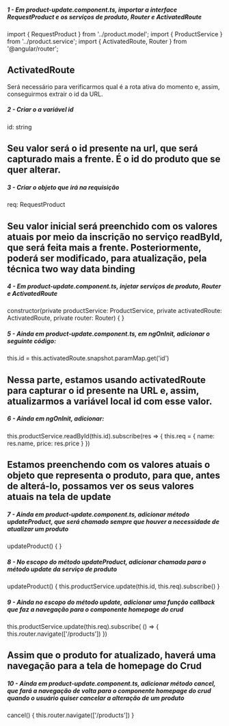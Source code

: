 ##### 1 - Em product-update.component.ts, importar a interface RequestProduct e os serviços de produto, Router e ActivatedRoute
import { RequestProduct } from '../product.model';
import { ProductService } from '../product.service';
import { ActivatedRoute, Router } from '@angular/router';

## ActivatedRoute
Será necessário para verificarmos qual é a rota ativa do momento e, assim, conseguirmos extrair o id da URL.


##### 2 - Criar o a variável id
id: string

## Seu valor será o id presente na url, que será capturado mais a frente. É o id do produto que se quer alterar.


##### 3 - Criar o objeto que irá na requisição
req: RequestProduct

## Seu valor inicial será preenchido com os valores atuais por meio da inscrição no serviço readById, que será feita mais a frente. Posteriormente, poderá ser modificado, para atualização, pela técnica two way data binding


##### 4 - Em product-update.component.ts, injetar serviços de produto, Router e ActivatedRoute
constructor(private productService: ProductService, private activatedRoute: ActivatedRoute, private router: Router) { }


##### 5 - Ainda em product-update.component.ts, em ngOnInit, adicionar o seguinte código:
this.id = this.activatedRoute.snapshot.paramMap.get('id')

## Nessa parte, estamos usando activatedRoute para capturar o id presente na URL e, assim, atualizarmos a variável local id com esse valor.


##### 6 - Ainda em ngOnInit, adicionar:
this.productService.readById(this.id).subscribe(res => {
  this.req = {
    name: res.name,
    price: res.price
  }
})

## Estamos preenchendo com os valores atuais o objeto que representa o produto, para que, antes de alterá-lo, possamos ver os seus valores atuais na tela de update


##### 7 - Ainda em product-update.component.ts, adicionar método updateProduct, que será chamado sempre que houver a necessidade de atualizar um produto
updateProduct() {
}


##### 8 - No escopo do método updateProduct, adicionar chamada para o método update da serviço de produto
updateProduct() {
  this.productService.update(this.id, this.req).subscribe()
}


##### 9 - Ainda no escopo do método update, adicionar uma função callback que faz a navegação para o componente homepage do crud
this.productService.update(this.req).subscribe( () => {
  this.router.navigate(['/products'])
})

## Assim que o produto for atualizado, haverá uma navegação para a tela de homepage do Crud


##### 10 - Ainda em product-update.component.ts, adicionar método cancel, que fará a navegação de volta para o componente homepage do crud quando o usuário quiser cancelar a alteração de um produto
cancel() {
  this.router.navigate(['/products'])
}